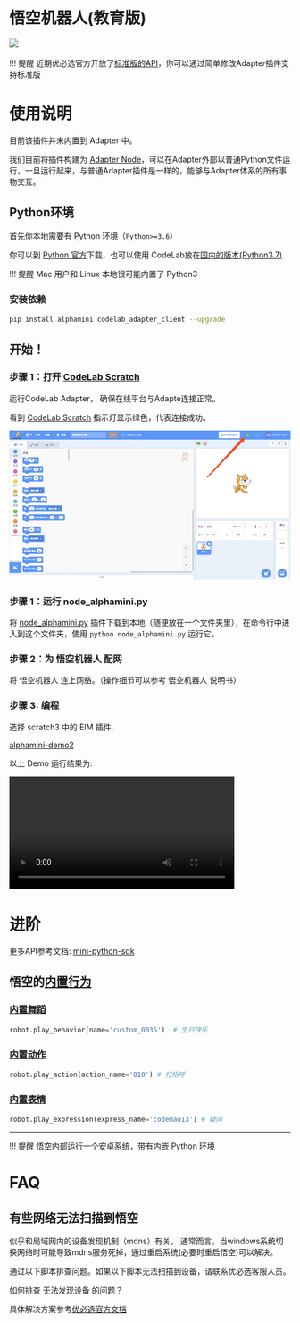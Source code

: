 # 悟空机器人(教育版)
![](https://assets-new.ubtrobot.com/pc/static/cn/images/alphamini_v2/banner.jpg)

!!! 提醒
    近期优必选官方开放了[标准版的API](http://docs.ubtrobot.com/alphamini/python-sdk/qa.html)，你可以通过简单修改Adapter插件支持标准版

# 使用说明
目前该插件并未内置到 Adapter 中。

我们目前将插件构建为 [Adapter Node](/dev_guide/Adapter-Node/)，可以在Adapter外部以普通Python文件运行，一旦运行起来，与普通Adapter插件是一样的，能够与Adapter体系的所有事物交互。

## Python环境
首先你本地需要有 Python 环境（`Python>=3.6`）

你可以到 [Python 官方](https://www.python.org/)下载，也可以使用 CodeLab放在[国内的版本(Python3.7)](https://www.codelab.club/blog/2020/08/20/tools#python)

!!! 提醒
    Mac 用户和 Linux 本地很可能内置了 Python3

### 安装依赖
```bash
pip install alphamini codelab_adapter_client --upgrade 
```

## 开始！


### 步骤 1：打开 [CodeLab Scratch](https://scratch-beta.codelab.club)
运行CodeLab Adapter， 确保在线平台与Adapte连接正常。

看到 [CodeLab Scratch](https://scratch-beta.codelab.club) 指示灯显示绿色，代表连接成功。

![](/img/v2/codelab-scratch3.png)

<!--
下载 [CodeLab Scratch Desktop(离线版)](https://www-old.codelab.club/blog/2020/08/20/tools/)，并运行它。

![](../img/scratch3-home.png)
-->
### 步骤 1：运行 node_alphamini.py

将  [node_alphamini.py](https://github.com/CodeLabClub/codelab_adapter_extensions/blob/master/nodes_v3/node_alphamini.py) 插件下载到本地（随便放在一个文件夹里），在命令行中进入到这个文件夹，使用 `python node_alphamini.py` 运行它。

### 步骤 2：为 悟空机器人 配网

将 悟空机器人 连上网络。（操作细节可以参考 悟空机器人 说明书）


### 步骤 3: 编程

选择 scratch3 中的 EIM 插件.

[alphamini-demo2](https://scratch-beta.codelab.club/?sb3url=https://adapter.codelab.club/sb3/alphamini-demo2.sb3)

以上 Demo 运行结果为: 

<video width=80% src="/video/1600057226116780.mp4#t=0.001" controls="controls"></video>

<!--<img width="600px" src="/img/scratch3_tello.png"/>-->

<!--
以下是一个简单 demo: 

![](/img/d5f48154f5c40003eeb416137b1055ad.png)


[tello3-demo](https://scratch-beta.codelab.club/?sb3url=https://adapter.codelab.club/sb3/tello3-demo.sb3)
-->

<!--![](/img/870f31bff87dc33c9640280c786ca483.png)-->

<!--<img width="600px" src="/img/46f87c6602288de4df896243fc87a3dc.png"/>-->


# 进阶

更多API参考文档: [mini-python-sdk](https://web.ubtrobot.com/mini-python-sdk/guide.html)




## 悟空的[内置行为](https://web.ubtrobot.com/mini-python-sdk/additional.html)

### [内置舞蹈](https://web.ubtrobot.com/mini-python-sdk/additional.html#id2)
```python
robot.play_behavior(name='custom_0035')  # 生日快乐
```

### [内置动作](https://web.ubtrobot.com/mini-python-sdk/additional.html#id3)
```python
robot.play_action(action_name='010') # 打招呼
```

### [内置表情](https://web.ubtrobot.com/mini-python-sdk/additional.html#id4)
```python
robot.play_expression(express_name='codemao13') # 疑问
```

---

!!! 提醒
    悟空内部运行一个安卓系统，带有内嵌 Python 环境


# FAQ
## 有些网络无法扫描到悟空
似乎和局域网内的设备发现机制（mdns）有关， 通常而言，当windows系统切换网络时可能导致mdns服务死掉，通过重启系统(必要时重启悟空)可以解决。

 通过以下脚本排查问题。如果以下脚本无法扫描到设备，请联系优必选客服人员。

[如何排查 无法发现设备 的问题？](https://adapter.codelab.club/user_guide/FAQ/#_9)

具体解决方案参考[优必选官方文档](http://docs.ubtrobot.com/alphamini/python-sdk/qa.html#demo)

<!--
注意将 `00447` 替换成你自己的设备号

```python
# pip install alphamini
# https://github.com/marklogg/mini_demo/blob/master/test/test_connect.py
import asyncio
import logging

import mini.mini_sdk as MiniSdk
from mini.dns.dns_browser import WiFiDevice

"""根据机器人序列号后缀搜索设备
    搜索指定序列号(在机器人屁股后面)的机器人, 可以只输入序列号尾部字符即可,长度任意, 建议5个字符以上可以准确匹配
"""
device_name = "00447"

async def test_get_device_by_name():
    '''
    10秒超时
    Returns:
        WiFiDevice: 包含机器人名称,ip,port等信息
    '''
    result: WiFiDevice = await MiniSdk.get_device_by_name(device_name, 10)
    print(f"test_get_device_by_name result:{result}")
    return result

async def main():
    device: WiFiDevice = await test_get_device_by_name()
    if device:
        print("已发现设备")
    else:
        print("无法发现设备")


if __name__ == '__main__':
    asyncio.run(main())
```
-->